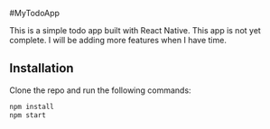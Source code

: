 #MyTodoApp

This is a simple todo app built with React Native. 
This app is not yet complete. I will be adding more features when I have time.

## Installation

Clone the repo and run the following commands:

```bash
npm install
npm start
```

